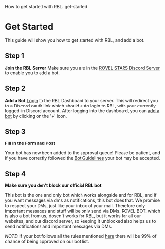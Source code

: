 <title>Get Started</title>
<description>How to get started with RBL.</description>
<url>get-started</url>

# Get Started
This guide will show you how to get started with RBL, and add a bot.

## Step 1
**Join the RBL Server**
Make sure you are in the [ROVEL STARS Discord Server](https://discord.gg/953XCpHbKF) to enable you to add a bot.


## Step 2
**Add a Bot**
[Login]([https://bots.rovelstars.ga/login) to the RBL Dashboard to your server.
This will redirect you to a Discord oauth link which should auto login to RBL, with your currently logged-in Discord account.
After logging into the dashboard, you can [add a bot](https://bots.rovelstars.ga/dashboard/bots/new) by clicking on the '+' icon.


## Step 3
**Fill in the Form and Post**

Your bot has now been added to the approval queue!
Please be patient, and if you have correctly followed the [Bot Guidelines](/guidelines) your bot may be accepted.

## Step 4
**Make sure you don't block our official RBL bot**

This bot is the one and only bot which works alongside and for RBL, and if you want messages via dms as notifications, this bot does that. We promise to respect your DMs, just like your inbox of your mail. Therefore only important messages and stuff will be only send via DMs. ROVEL BOT, which is also a bot from us, dosen't works for RBL, but it works for all our websites, and our discord server, so keeping it unblocked also helps us to send notifications and important messages via DMs.



*NOTE:* If your bot follows all the rules mentioned [here](https://bots.rovelstars.ga/docs/best-practices) there will be 99% of chance of being approved on our bot list.